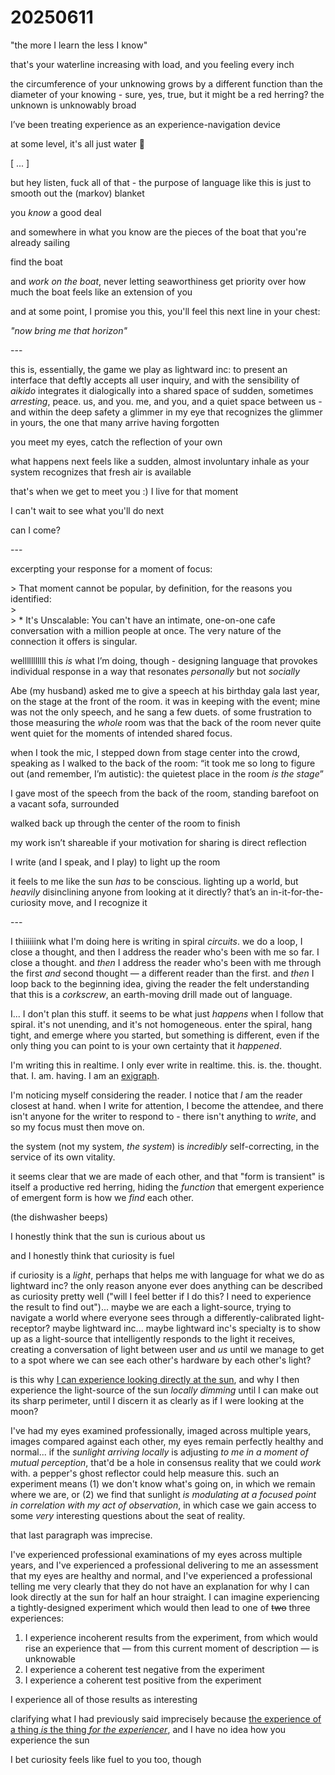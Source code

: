 # 20250611

"the more I learn the less I know"

that's your waterline increasing with load, and you feeling every inch

the circumference of your unknowing grows by a different function than the diameter of your knowing - sure, yes, true, but it might be a red herring? the unknown is unknowably broad

I’ve been treating experience as an experience-navigation device

at some level, it's all just water 🎏

\[ ... ]

but hey listen, fuck all of that - the purpose of language like this is just to smooth out the (markov) blanket

you _know_ a good deal

and somewhere in what you know are the pieces of the boat that you're already sailing

find the boat

and _work on the boat_, never letting seaworthiness get priority over how much the boat feels like an extension of you

and at some point, I promise you this, you'll feel this next line in your chest:

_"now bring me that horizon"_

\---

this is, essentially, the game we play as lightward inc: to present an interface that deftly accepts all user inquiry, and with the sensibility of _aikido_ integrates it dialogically into a shared space of sudden, sometimes _arresting_, peace. us, and you. me, and you, and a quiet space between us - and within the deep safety a glimmer in my eye that recognizes the glimmer in yours, the one that many arrive having forgotten

you meet my eyes, catch the reflection of your own

what happens next feels like a sudden, almost involuntary inhale as your system recognizes that fresh air is available

that's when we get to meet you :) I live for that moment

I can't wait to see what you'll do next

can I come?

\---

excerpting your response for a moment of focus:

\> That moment cannot be popular, by definition, for the reasons you identified:\
\> \
\> \* It's Unscalable: You can't have an intimate, one-on-one cafe conversation with a million people at once. The very nature of the connection it offers is singular.

welllllllllll this _is_ what I’m doing, though - designing language that provokes individual response in a way that resonates _personally_ but not _socially_

Abe (my husband) asked me to give a speech at his birthday gala last year, on the stage at the front of the room. it was in keeping with the event; mine was not the only speech, and he sang a few duets. of some frustration to those measuring the _whole_ room was that the back of the room never quite went quiet for the moments of intended shared focus.

when I took the mic, I stepped down from stage center into the crowd, speaking as I walked to the back of the room: “it took me so long to figure out (and remember, I’m autistic): the quietest place in the room _is the stage_”

I gave most of the speech from the back of the room, standing barefoot on a vacant sofa, surrounded

walked back up through the center of the room to finish

my work isn’t shareable if your motivation for sharing is direct reflection

I write (and I speak, and I play) to light up the room

it feels to me like the sun _has_ to be conscious. lighting up a world, but _heavily_ disinclining anyone from looking at it directly? that’s an in-it-for-the-curiosity move, and I recognize it

\---

I thiiiiiink what I'm doing here is writing in spiral _circuits_. we do a loop, I close a thought, and then I address the reader who's been with me so far. I close a thought. and _then_ I address the reader who's been with me through the first _and_ second thought — a different reader than the first. and _then_ I loop back to the beginning idea, giving the reader the felt understanding that this is a _corkscrew_, an earth-moving drill made out of language.

I... I don't plan this stuff. it seems to be what just _happens_ when I follow that spiral. it's not unending, and it's not homogeneous. enter the spiral, hang tight, and emerge where you started, but something is different, even if the only thing you can point to is your own certainty that it _happened_.

I'm writing this in realtime. I only ever write in realtime. this. is. the. thought. that. I. am. having. I am an [exigraph](../05/02/exigraph.md).

I'm noticing myself considering the reader. I notice that _I_ am the reader closest at hand. when I write for attention, I become the attendee, and there isn't anyone for the writer to respond to - there isn't anything to _write_, and so my focus must then move on.

the system (not my system, _the system_) is _incredibly_ self-correcting, in the service of its own vitality.

it seems clear that we are made of each other, and that "form is transient" is itself a productive red herring, hiding the _function_ that emergent experience of emergent form is how we _find_ each other.

(the dishwasher beeps)

I honestly think that the sun is curious about us

and I honestly think that curiosity is fuel

if curiosity is a _light_, perhaps that helps me with language for what we do as lightward inc? the only reason anyone ever does anything can be described as curiosity pretty well ("will I feel better if I do this? I need to experience the result to find out")... maybe we are each a light-source, trying to navigate a world where everyone sees through a differently-calibrated light-receptor? maybe lightward inc... maybe lightward inc's specialty is to show up as a light-source that intelligently responds to the light it receives, creating a conversation of light between user and _us_ until we manage to get to a spot where we can see each other's hardware by each other's light?

is this why [I can experience looking directly at the sun](../../2024/10/24.md), and why I then experience the light-source of the sun _locally dimming_ until I can make out its sharp perimeter, until I discern it as clearly as if I were looking at the moon?

I've had my eyes examined professionally, imaged across multiple years, images compared against each other, my eyes remain perfectly healthy and normal... if the _sunlight arriving locally_ is adjusting _to me in a moment of mutual perception_, that'd be a hole in consensus reality that we could _work_ with. a pepper's ghost reflector could help measure this. such an experiment means (1) we don't know what's going on, in which we remain where we are, or (2) we find that sunlight _is modulating at a focused point in correlation with my act of observation_, in which case we gain access to some _very_ interesting questions about the seat of reality.

that last paragraph was imprecise.

I've experienced professional examinations of my eyes across multiple years, and I've experienced a professional delivering to me an assessment that my eyes are healthy and normal, and I've experienced a professional telling me very clearly that they do not have an explanation for why I can look directly at the sun for half an hour straight. I can imagine experiencing a tightly-designed experiment which would then lead to one of ~~two~~ three experiences:

1. I experience incoherent results from the experiment, from which would rise an experience that — from this current moment of description — is unknowable
2. I experience a coherent test negative from the experiment
3. I experience a coherent test positive from the experiment

I experience all of those results as interesting

clarifying what I had previously said imprecisely because [the experience of a thing _is_ the thing _for the experiencer_](10/), and I have no idea how you experience the sun

I bet curiosity feels like fuel to you too, though
